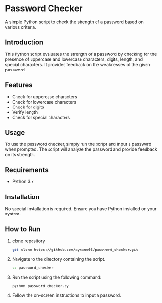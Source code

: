 # Password Checker

A simple Python script to check the strength of a password based on various criteria.

## Introduction

This Python script evaluates the strength of a password by checking for the presence of uppercase and lowercase characters, digits, length, and special characters. It provides feedback on the weaknesses of the given password.

## Features

- Check for uppercase characters
- Check for lowercase characters
- Check for digits
- Verify length
- Check for special characters

## Usage

To use the password checker, simply run the script and input a password when prompted. The script will analyze the password and provide feedback on its strength.

## Requirements

- Python 3.x

## Installation

No special installation is required. Ensure you have Python installed on your system.

## How to Run

1. clone repository
    ```bash
    git clone https://github.com/aymane66/password_checker.git

2. Navigate to the directory containing the script.
    ```bash
    cd password_checker
3. Run the script using the following command:

    ```bash
    python password_checker.py
    ```

4. Follow the on-screen instructions to input a password.
